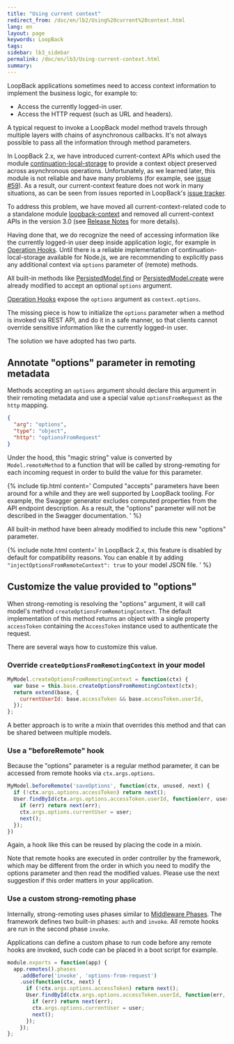 ```yaml
---
title: "Using current context"
redirect_from: /doc/en/lb2/Using%20current%20context.html
lang: en
layout: page
keywords: LoopBack
tags:
sidebar: lb3_sidebar
permalink: /doc/en/lb3/Using-current-context.html
summary:
---
```


LoopBack applications sometimes need to access context information to implement the business logic, for example to:

* Access the currently logged-in user.
* Access the HTTP request (such as URL and headers).

A typical request to invoke a LoopBack model method travels through multiple layers with chains of asynchronous callbacks. It's not always possible to pass all the information through method parameters. 

In LoopBack 2.x, we have introduced current-context APIs which used the module
[continuation-local-storage](https://www.npmjs.com/package/continuation-local-storage)
to provide a context object preserved across asynchronous operations.
Unfortunately, as we learned later, this module is not reliable and have many
problems (for example, see [issue #59](https://github.com/othiym23/node-continuation-local-storage/issues/59)).
As a result, our current-context feature does not work in many situations,
as can be seen from issues reported in LoopBack's
[issue tracker](https://github.com/strongloop/loopback/issues?utf8=%E2%9C%93&q=is%3Aissue%20getCurrentContext).

To address this problem, we have moved all current-context-related code to a
standalone module [loopback-context](https://github.com/strongloop/loopback-context)
and removed all current-context APIs in the version 3.0 (see
[Release Notes](3.0-Release-Notes.html#current-context-api-and-middleware-removed) for
more details).

Having done that, we do recognize the need of accessing information like the
currently logged-in user deep inside application logic, for example in
[Operation Hooks](Operation-hooks.html). Until there is a reliable
implementation of continuation-local-storage available for Node.js, we are
recommending to explicitly pass any additional context via `options` parameter
of (remote) methods.

All built-in methods like
[PersistedModel.find](http://apidocs.strongloop.com/loopback/#persistedmodel-find)
or
[PersistedModel.create](http://apidocs.strongloop.com/loopback/#persistedmodel-create)
were already modified to accept an optional `options` argument.

[Operation Hooks](Operation-hooks.html) expose the `options` argument
as `context.options`.

The missing piece is how to initialize the `options` parameter when a method is
invoked via REST API, and do it in a safe manner, so that clients cannot
override sensitive information like the currently logged-in user.

The solution we have adopted has two parts.

## Annotate "options" parameter in remoting metadata

Methods accepting an `options` argument should declare this argument in their
remoting metadata and use a special value `optionsFromRequest` as the `http`
mapping.

```json
{
  "arg": "options",
  "type": "object",
  "http": "optionsFromRequest"
}
```

Under the hood, this "magic string" value is converted by `Model.remoteMethod`
to a function that will be called by strong-remoting for each incoming request
in order to build the value for this parameter.

{% include tip.html content='
Computed "accepts" parameters have been around for a while and they are well supported by LoopBack tooling. For example, the Swagger generator excludes computed properties from the API endpoint description. As a result, the "options" parameter will not be described in the Swagger documentation.
' %}

All built-in method have been already modified to include this new "options"
parameter.

{% include note.html content='
In LoopBack 2.x, this feature is disabled by default for compatibility reasons.  You can enable it by adding `"injectOptionsFromRemoteContext": true` to your model JSON file.
' %}

## Customize the value provided to "options"

When strong-remoting is resolving the "options" argument, it will call model's
method `createOptionsFromRemotingContext`. The default implementation of this
method returns an object with a single property `accessToken` containing
the `AccessToken` instance used to authenticate the request.

There are several ways how to customize this value.

### Override `createOptionsFromRemotingContext` in your model

```js
MyModel.createOptionsFromRemotingContext = function(ctx) {
  var base = this.base.createOptionsFromRemotingContext(ctx);
  return extend(base, {
    currentUserId: base.accessToken && base.accessToken.userId,
  });
};
```

A better approach is to write a mixin that overrides this method and that can
be shared between multiple models.

### Use a "beforeRemote" hook

Because the "options" parameter is a regular method parameter, it can be
accessed from remote hooks via `ctx.args.options`.

```js
MyModel.beforeRemote('saveOptions', function(ctx, unused, next) {
  if (!ctx.args.options.accessToken) return next();
  User.findById(ctx.args.options.accessToken.userId, function(err, user) {
    if (err) return next(err);
    ctx.args.options.currentUser = user;
    next();
  });
})
```

Again, a hook like this can be reused by placing the code in a mixin.

Note that remote hooks are executed in order controller by the framework, which
may be different from the order in which you need to modify the options
parameter and then read the modified values. Please use the next suggestion if
this order matters in your application.

### Use a custom strong-remoting phase

Internally, strong-remoting uses phases similar to [Middleware
Phases](https://loopback.io/doc/en/lb3/Defining-middleware.html). The framework
defines two built-in phases: `auth` and `invoke`. All remote hooks are run in
the second phase `invoke`.

Applications can define a custom phase to run code before any remote hooks are
invoked, such code can be placed in a boot script for example.

```js
module.exports = function(app) {
  app.remotes().phases
    .addBefore('invoke', 'options-from-request')
    .use(function(ctx, next) {
      if (!ctx.args.options.accessToken) return next();
      User.findById(ctx.args.options.accessToken.userId, function(err, user) {
        if (err) return next(err);
        ctx.args.options.currentUser = user;
        next();
      });
    });
};
```


